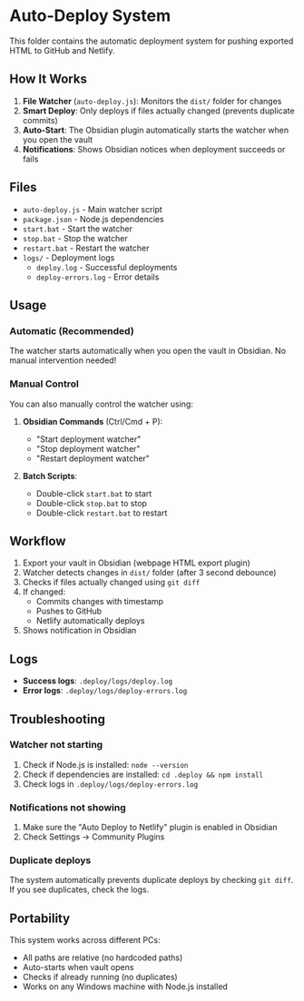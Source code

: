 # Auto-Deploy System

This folder contains the automatic deployment system for pushing exported HTML to GitHub and Netlify.

## How It Works

1. **File Watcher** (`auto-deploy.js`): Monitors the `dist/` folder for changes
2. **Smart Deploy**: Only deploys if files actually changed (prevents duplicate commits)
3. **Auto-Start**: The Obsidian plugin automatically starts the watcher when you open the vault
4. **Notifications**: Shows Obsidian notices when deployment succeeds or fails

## Files

- `auto-deploy.js` - Main watcher script
- `package.json` - Node.js dependencies
- `start.bat` - Start the watcher
- `stop.bat` - Stop the watcher
- `restart.bat` - Restart the watcher
- `logs/` - Deployment logs
  - `deploy.log` - Successful deployments
  - `deploy-errors.log` - Error details

## Usage

### Automatic (Recommended)

The watcher starts automatically when you open the vault in Obsidian. No manual intervention needed!

### Manual Control

You can also manually control the watcher using:

1. **Obsidian Commands** (Ctrl/Cmd + P):
   - "Start deployment watcher"
   - "Stop deployment watcher"
   - "Restart deployment watcher"

2. **Batch Scripts**:
   - Double-click `start.bat` to start
   - Double-click `stop.bat` to stop
   - Double-click `restart.bat` to restart

## Workflow

1. Export your vault in Obsidian (webpage HTML export plugin)
2. Watcher detects changes in `dist/` folder (after 3 second debounce)
3. Checks if files actually changed using `git diff`
4. If changed:
   - Commits changes with timestamp
   - Pushes to GitHub
   - Netlify automatically deploys
5. Shows notification in Obsidian

## Logs

- **Success logs**: `.deploy/logs/deploy.log`
- **Error logs**: `.deploy/logs/deploy-errors.log`

## Troubleshooting

### Watcher not starting

1. Check if Node.js is installed: `node --version`
2. Check if dependencies are installed: `cd .deploy && npm install`
3. Check logs in `.deploy/logs/deploy-errors.log`

### Notifications not showing

1. Make sure the "Auto Deploy to Netlify" plugin is enabled in Obsidian
2. Check Settings → Community Plugins

### Duplicate deploys

The system automatically prevents duplicate deploys by checking `git diff`. If you see duplicates, check the logs.

## Portability

This system works across different PCs:

- All paths are relative (no hardcoded paths)
- Auto-starts when vault opens
- Checks if already running (no duplicates)
- Works on any Windows machine with Node.js installed
